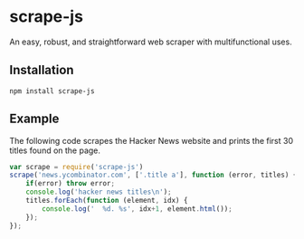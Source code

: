 # scrape-js

An easy, robust, and straightforward web scraper with multifunctional uses. 

## Installation

```
npm install scrape-js
```

## Example

The following code scrapes the Hacker News website and prints the first 30 titles found on the page. 

```js
var scrape = require('scrape-js')
scrape('news.ycombinator.com', ['.title a'], function (error, titles) {
    if(error) throw error;
    console.log('hacker news titles\n');
    titles.forEach(function (element, idx) {
        console.log('  %d. %s', idx+1, element.html());
    });
});
```